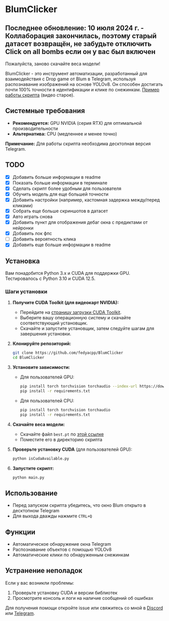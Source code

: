 # BlumClicker

## Последнее обновление: 10 июля 2024 г. - Коллаборация закончилась, поэтому старый датасет возвращён, не забудьте отключить Click on all bombs если он у вас был включен
Пожалуйста, заново скачайте веса модели!

BlumClicker - это инструмент автоматизации, разработанный для взаимодействия с Drop game от Blum в Telegram, используя распознавание изображений на основе YOLOv8. Он способен достигать почти 100% точности в идентификации и клике по снежинкам. [Пример работы скрипта](https://photos.app.goo.gl/TYiW38Hc1g3Qqbnu5) (видео старое).

## Системные требования

- **Рекомендуется:** GPU NVIDIA (серия RTX) для оптимальной производительности
- **Альтернатива:** CPU (медленнее и менее точно)

**Примечание:** Для работы скрипта необходима десктопная версия Telegram.

## TODO

- [x] Добавить больше информации в readme
- [x] Показать больше информации в терминале
- [x] Сделать скрипт более удобным для пользователя
- [x] Обучить модель для еще большей точности
- [x] Добавить настройки (например, кастомная задержка между/перед кликами)
- [x] Собрать еще больше скриншотов в датасет
- [x] Авто играть снова
- [x] Добавить пункт для отображения дебаг окна с предиктами от нейронки
- [x] Добавить лок фпс
- [ ] Добавить вероятность клика
- [x] Добавить еще больше информации в readme

## Установка

Вам понадобится Python 3.x и CUDA для поддержки GPU. Тестировалось с Python 3.10 и CUDA 12.5.

### Шаги установки

1. **Получите CUDA Toolkit (для видеокарт NVIDIA):**
   - Перейдите на [страницу загрузки CUDA Toolkit](https://developer.nvidia.com/cuda-downloads).
   - Выберите вашу операционную систему и скачайте соответствующий установщик.
   - Скачайте и запустите установщик, затем следуйте шагам для завершения установки.

2. **Клонируйте репозиторий:**
   ```bash
   git clone https://github.com/fedyacpp/BlumClicker
   cd BlumClicker
   ```

3. **Установите зависимости:**
   - Для пользователей GPU:
     ```bash
     pip install torch torchvision torchaudio --index-url https://download.pytorch.org/whl/cu121
     pip install -r requirements.txt
     ```
   - Для пользователей CPU:
     ```bash
     pip install torch torchvision torchaudio
     pip install -r requirements.txt
     ```

4. **Скачайте веса модели:**
   - Скачайте файл `best.pt` по [этой ссылке](https://drive.google.com/file/d/1lUTl4GulseoWs_vhPnYp0qkIYaumKMNg/view?usp=sharing)
   - Поместите его в директорию скрипта

5. **Проверьте установку CUDA** (для пользователей GPU):
   ```bash
   python isCudaAvailable.py
   ```

6. **Запустите скрипт:**
   ```bash
   python main.py
   ```

## Использование

- Перед запуском скрипта убедитесь, что окно Blum открыто в десктопном Telegram
- Для выхода дважды нажмите `CTRL+Q`

## Функции

- Автоматическое обнаружение окна Telegram
- Распознавание объектов с помощью YOLOv8
- Автоматические клики по обнаруженным снежинкам

## Устранение неполадок

Если у вас возникли проблемы:
1. Проверьте установку CUDA и версии библиотек
2. Просмотрите консоль и логи на наличие сообщений об ошибках

Для получения помощи откройте issue или свяжитесь со мной в [Discord](https://discord.com/users/fedyacpp) или [Telegram](t.me/fedyacpp).
